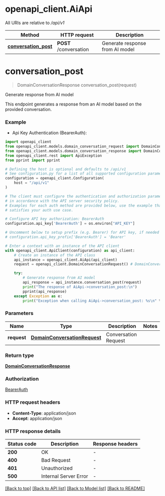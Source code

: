 # openapi_client.AiApi

All URIs are relative to */api/v1*

Method | HTTP request | Description
------------- | ------------- | -------------
[**conversation_post**](AiApi.md#conversation_post) | **POST** /conversation | Generate response from AI model


# **conversation_post**
> DomainConversationResponse conversation_post(request)

Generate response from AI model

This endpoint generates a response from an AI model based on the provided conversation.

### Example

* Api Key Authentication (BearerAuth):

```python
import openapi_client
from openapi_client.models.domain_conversation_request import DomainConversationRequest
from openapi_client.models.domain_conversation_response import DomainConversationResponse
from openapi_client.rest import ApiException
from pprint import pprint

# Defining the host is optional and defaults to /api/v1
# See configuration.py for a list of all supported configuration parameters.
configuration = openapi_client.Configuration(
    host = "/api/v1"
)

# The client must configure the authentication and authorization parameters
# in accordance with the API server security policy.
# Examples for each auth method are provided below, use the example that
# satisfies your auth use case.

# Configure API key authorization: BearerAuth
configuration.api_key['BearerAuth'] = os.environ["API_KEY"]

# Uncomment below to setup prefix (e.g. Bearer) for API key, if needed
# configuration.api_key_prefix['BearerAuth'] = 'Bearer'

# Enter a context with an instance of the API client
with openapi_client.ApiClient(configuration) as api_client:
    # Create an instance of the API class
    api_instance = openapi_client.AiApi(api_client)
    request = openapi_client.DomainConversationRequest() # DomainConversationRequest | Conversation Request

    try:
        # Generate response from AI model
        api_response = api_instance.conversation_post(request)
        print("The response of AiApi->conversation_post:\n")
        pprint(api_response)
    except Exception as e:
        print("Exception when calling AiApi->conversation_post: %s\n" % e)
```



### Parameters


Name | Type | Description  | Notes
------------- | ------------- | ------------- | -------------
 **request** | [**DomainConversationRequest**](DomainConversationRequest.md)| Conversation Request | 

### Return type

[**DomainConversationResponse**](DomainConversationResponse.md)

### Authorization

[BearerAuth](../README.md#BearerAuth)

### HTTP request headers

 - **Content-Type**: application/json
 - **Accept**: application/json

### HTTP response details

| Status code | Description | Response headers |
|-------------|-------------|------------------|
**200** | OK |  -  |
**400** | Bad Request |  -  |
**401** | Unauthorized |  -  |
**500** | Internal Server Error |  -  |

[[Back to top]](#) [[Back to API list]](../README.md#documentation-for-api-endpoints) [[Back to Model list]](../README.md#documentation-for-models) [[Back to README]](../README.md)

